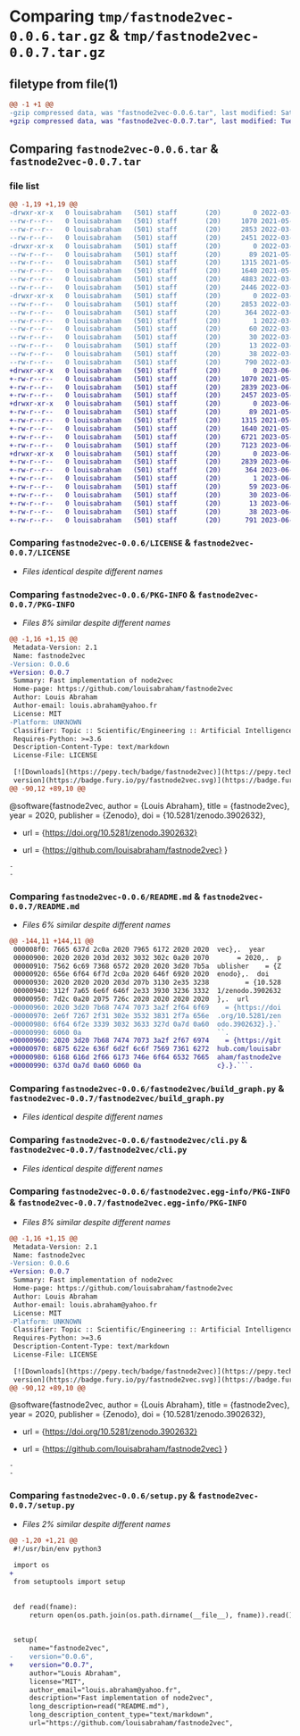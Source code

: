 # Comparing `tmp/fastnode2vec-0.0.6.tar.gz` & `tmp/fastnode2vec-0.0.7.tar.gz`

## filetype from file(1)

```diff
@@ -1 +1 @@
-gzip compressed data, was "fastnode2vec-0.0.6.tar", last modified: Sat Mar 26 22:32:30 2022, max compression
+gzip compressed data, was "fastnode2vec-0.0.7.tar", last modified: Tue Jun 27 09:50:33 2023, max compression
```

## Comparing `fastnode2vec-0.0.6.tar` & `fastnode2vec-0.0.7.tar`

### file list

```diff
@@ -1,19 +1,19 @@
-drwxr-xr-x   0 louisabraham   (501) staff       (20)        0 2022-03-26 22:32:30.031933 fastnode2vec-0.0.6/
--rw-r--r--   0 louisabraham   (501) staff       (20)     1070 2021-05-23 20:42:53.000000 fastnode2vec-0.0.6/LICENSE
--rw-r--r--   0 louisabraham   (501) staff       (20)     2853 2022-03-26 22:32:30.031718 fastnode2vec-0.0.6/PKG-INFO
--rw-r--r--   0 louisabraham   (501) staff       (20)     2451 2022-03-26 22:31:22.000000 fastnode2vec-0.0.6/README.md
-drwxr-xr-x   0 louisabraham   (501) staff       (20)        0 2022-03-26 22:32:30.030477 fastnode2vec-0.0.6/fastnode2vec/
--rw-r--r--   0 louisabraham   (501) staff       (20)       89 2021-05-23 20:42:53.000000 fastnode2vec-0.0.6/fastnode2vec/__init__.py
--rw-r--r--   0 louisabraham   (501) staff       (20)     1315 2021-05-23 20:42:53.000000 fastnode2vec-0.0.6/fastnode2vec/build_graph.py
--rw-r--r--   0 louisabraham   (501) staff       (20)     1640 2021-05-23 20:42:53.000000 fastnode2vec-0.0.6/fastnode2vec/cli.py
--rw-r--r--   0 louisabraham   (501) staff       (20)     4883 2022-03-26 22:31:26.000000 fastnode2vec-0.0.6/fastnode2vec/graph.py
--rw-r--r--   0 louisabraham   (501) staff       (20)     2446 2022-03-26 22:24:36.000000 fastnode2vec-0.0.6/fastnode2vec/node2vec.py
-drwxr-xr-x   0 louisabraham   (501) staff       (20)        0 2022-03-26 22:32:30.031496 fastnode2vec-0.0.6/fastnode2vec.egg-info/
--rw-r--r--   0 louisabraham   (501) staff       (20)     2853 2022-03-26 22:32:29.000000 fastnode2vec-0.0.6/fastnode2vec.egg-info/PKG-INFO
--rw-r--r--   0 louisabraham   (501) staff       (20)      364 2022-03-26 22:32:29.000000 fastnode2vec-0.0.6/fastnode2vec.egg-info/SOURCES.txt
--rw-r--r--   0 louisabraham   (501) staff       (20)        1 2022-03-26 22:32:29.000000 fastnode2vec-0.0.6/fastnode2vec.egg-info/dependency_links.txt
--rw-r--r--   0 louisabraham   (501) staff       (20)       60 2022-03-26 22:32:29.000000 fastnode2vec-0.0.6/fastnode2vec.egg-info/entry_points.txt
--rw-r--r--   0 louisabraham   (501) staff       (20)       30 2022-03-26 22:32:29.000000 fastnode2vec-0.0.6/fastnode2vec.egg-info/requires.txt
--rw-r--r--   0 louisabraham   (501) staff       (20)       13 2022-03-26 22:32:29.000000 fastnode2vec-0.0.6/fastnode2vec.egg-info/top_level.txt
--rw-r--r--   0 louisabraham   (501) staff       (20)       38 2022-03-26 22:32:30.031999 fastnode2vec-0.0.6/setup.cfg
--rw-r--r--   0 louisabraham   (501) staff       (20)      790 2022-03-26 22:31:48.000000 fastnode2vec-0.0.6/setup.py
+drwxr-xr-x   0 louisabraham   (501) staff       (20)        0 2023-06-27 09:50:33.031015 fastnode2vec-0.0.7/
+-rw-r--r--   0 louisabraham   (501) staff       (20)     1070 2021-05-23 20:42:53.000000 fastnode2vec-0.0.7/LICENSE
+-rw-r--r--   0 louisabraham   (501) staff       (20)     2839 2023-06-27 09:50:33.030760 fastnode2vec-0.0.7/PKG-INFO
+-rw-r--r--   0 louisabraham   (501) staff       (20)     2457 2023-05-13 09:44:05.000000 fastnode2vec-0.0.7/README.md
+drwxr-xr-x   0 louisabraham   (501) staff       (20)        0 2023-06-27 09:50:33.029171 fastnode2vec-0.0.7/fastnode2vec/
+-rw-r--r--   0 louisabraham   (501) staff       (20)       89 2021-05-23 20:42:53.000000 fastnode2vec-0.0.7/fastnode2vec/__init__.py
+-rw-r--r--   0 louisabraham   (501) staff       (20)     1315 2021-05-23 20:42:53.000000 fastnode2vec-0.0.7/fastnode2vec/build_graph.py
+-rw-r--r--   0 louisabraham   (501) staff       (20)     1640 2021-05-23 20:42:53.000000 fastnode2vec-0.0.7/fastnode2vec/cli.py
+-rw-r--r--   0 louisabraham   (501) staff       (20)     6721 2023-05-13 09:44:19.000000 fastnode2vec-0.0.7/fastnode2vec/graph.py
+-rw-r--r--   0 louisabraham   (501) staff       (20)     7123 2023-06-27 09:49:25.000000 fastnode2vec-0.0.7/fastnode2vec/node2vec.py
+drwxr-xr-x   0 louisabraham   (501) staff       (20)        0 2023-06-27 09:50:33.030513 fastnode2vec-0.0.7/fastnode2vec.egg-info/
+-rw-r--r--   0 louisabraham   (501) staff       (20)     2839 2023-06-27 09:50:32.000000 fastnode2vec-0.0.7/fastnode2vec.egg-info/PKG-INFO
+-rw-r--r--   0 louisabraham   (501) staff       (20)      364 2023-06-27 09:50:32.000000 fastnode2vec-0.0.7/fastnode2vec.egg-info/SOURCES.txt
+-rw-r--r--   0 louisabraham   (501) staff       (20)        1 2023-06-27 09:50:32.000000 fastnode2vec-0.0.7/fastnode2vec.egg-info/dependency_links.txt
+-rw-r--r--   0 louisabraham   (501) staff       (20)       59 2023-06-27 09:50:32.000000 fastnode2vec-0.0.7/fastnode2vec.egg-info/entry_points.txt
+-rw-r--r--   0 louisabraham   (501) staff       (20)       30 2023-06-27 09:50:32.000000 fastnode2vec-0.0.7/fastnode2vec.egg-info/requires.txt
+-rw-r--r--   0 louisabraham   (501) staff       (20)       13 2023-06-27 09:50:32.000000 fastnode2vec-0.0.7/fastnode2vec.egg-info/top_level.txt
+-rw-r--r--   0 louisabraham   (501) staff       (20)       38 2023-06-27 09:50:33.031084 fastnode2vec-0.0.7/setup.cfg
+-rw-r--r--   0 louisabraham   (501) staff       (20)      791 2023-06-27 09:50:06.000000 fastnode2vec-0.0.7/setup.py
```

### Comparing `fastnode2vec-0.0.6/LICENSE` & `fastnode2vec-0.0.7/LICENSE`

 * *Files identical despite different names*

### Comparing `fastnode2vec-0.0.6/PKG-INFO` & `fastnode2vec-0.0.7/PKG-INFO`

 * *Files 8% similar despite different names*

```diff
@@ -1,16 +1,15 @@
 Metadata-Version: 2.1
 Name: fastnode2vec
-Version: 0.0.6
+Version: 0.0.7
 Summary: Fast implementation of node2vec
 Home-page: https://github.com/louisabraham/fastnode2vec
 Author: Louis Abraham
 Author-email: louis.abraham@yahoo.fr
 License: MIT
-Platform: UNKNOWN
 Classifier: Topic :: Scientific/Engineering :: Artificial Intelligence
 Requires-Python: >=3.6
 Description-Content-Type: text/markdown
 License-File: LICENSE
 
 [![Downloads](https://pepy.tech/badge/fastnode2vec)](https://pepy.tech/project/fastnode2vec) [![PyPI
 version](https://badge.fury.io/py/fastnode2vec.svg)](https://badge.fury.io/py/fastnode2vec)
@@ -90,12 +89,10 @@
 ```
 @software{fastnode2vec,
   author       = {Louis Abraham},
   title        = {fastnode2vec},
   year         = 2020,
   publisher    = {Zenodo},
   doi          = {10.5281/zenodo.3902632},
-  url          = {https://doi.org/10.5281/zenodo.3902632}
+  url          = {https://github.com/louisabraham/fastnode2vec}
 }
 ```
-
-
```

### Comparing `fastnode2vec-0.0.6/README.md` & `fastnode2vec-0.0.7/README.md`

 * *Files 6% similar despite different names*

```diff
@@ -144,11 +144,11 @@
 000008f0: 7665 637d 2c0a 2020 7965 6172 2020 2020  vec},.  year    
 00000900: 2020 2020 203d 2032 3032 302c 0a20 2070       = 2020,.  p
 00000910: 7562 6c69 7368 6572 2020 2020 3d20 7b5a  ublisher    = {Z
 00000920: 656e 6f64 6f7d 2c0a 2020 646f 6920 2020  enodo},.  doi   
 00000930: 2020 2020 2020 203d 207b 3130 2e35 3238         = {10.528
 00000940: 312f 7a65 6e6f 646f 2e33 3930 3236 3332  1/zenodo.3902632
 00000950: 7d2c 0a20 2075 726c 2020 2020 2020 2020  },.  url        
-00000960: 2020 3d20 7b68 7474 7073 3a2f 2f64 6f69    = {https://doi
-00000970: 2e6f 7267 2f31 302e 3532 3831 2f7a 656e  .org/10.5281/zen
-00000980: 6f64 6f2e 3339 3032 3633 327d 0a7d 0a60  odo.3902632}.}.`
-00000990: 6060 0a                                  ``.
+00000960: 2020 3d20 7b68 7474 7073 3a2f 2f67 6974    = {https://git
+00000970: 6875 622e 636f 6d2f 6c6f 7569 7361 6272  hub.com/louisabr
+00000980: 6168 616d 2f66 6173 746e 6f64 6532 7665  aham/fastnode2ve
+00000990: 637d 0a7d 0a60 6060 0a                   c}.}.```.
```

### Comparing `fastnode2vec-0.0.6/fastnode2vec/build_graph.py` & `fastnode2vec-0.0.7/fastnode2vec/build_graph.py`

 * *Files identical despite different names*

### Comparing `fastnode2vec-0.0.6/fastnode2vec/cli.py` & `fastnode2vec-0.0.7/fastnode2vec/cli.py`

 * *Files identical despite different names*

### Comparing `fastnode2vec-0.0.6/fastnode2vec.egg-info/PKG-INFO` & `fastnode2vec-0.0.7/fastnode2vec.egg-info/PKG-INFO`

 * *Files 8% similar despite different names*

```diff
@@ -1,16 +1,15 @@
 Metadata-Version: 2.1
 Name: fastnode2vec
-Version: 0.0.6
+Version: 0.0.7
 Summary: Fast implementation of node2vec
 Home-page: https://github.com/louisabraham/fastnode2vec
 Author: Louis Abraham
 Author-email: louis.abraham@yahoo.fr
 License: MIT
-Platform: UNKNOWN
 Classifier: Topic :: Scientific/Engineering :: Artificial Intelligence
 Requires-Python: >=3.6
 Description-Content-Type: text/markdown
 License-File: LICENSE
 
 [![Downloads](https://pepy.tech/badge/fastnode2vec)](https://pepy.tech/project/fastnode2vec) [![PyPI
 version](https://badge.fury.io/py/fastnode2vec.svg)](https://badge.fury.io/py/fastnode2vec)
@@ -90,12 +89,10 @@
 ```
 @software{fastnode2vec,
   author       = {Louis Abraham},
   title        = {fastnode2vec},
   year         = 2020,
   publisher    = {Zenodo},
   doi          = {10.5281/zenodo.3902632},
-  url          = {https://doi.org/10.5281/zenodo.3902632}
+  url          = {https://github.com/louisabraham/fastnode2vec}
 }
 ```
-
-
```

### Comparing `fastnode2vec-0.0.6/setup.py` & `fastnode2vec-0.0.7/setup.py`

 * *Files 2% similar despite different names*

```diff
@@ -1,20 +1,21 @@
 #!/usr/bin/env python3
 
 import os
+
 from setuptools import setup
 
 
 def read(fname):
     return open(os.path.join(os.path.dirname(__file__), fname)).read()
 
 
 setup(
     name="fastnode2vec",
-    version="0.0.6",
+    version="0.0.7",
     author="Louis Abraham",
     license="MIT",
     author_email="louis.abraham@yahoo.fr",
     description="Fast implementation of node2vec",
     long_description=read("README.md"),
     long_description_content_type="text/markdown",
     url="https://github.com/louisabraham/fastnode2vec",
```

